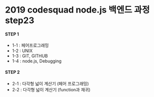 # 2019 codesquad node.js 백엔드 과정 step23

#### STEP 1
- 1-1 : 페어프로그래밍
- 1-2 : UNIX
- 1-3 : GIT, GITHUB
- 1-4 : node.js, Debugging

#### STEP 2
- 2-1 : 다각형 넓이 계산기 (페어 프로그래밍)
- 2-2 : 다각형 넓이 계산기 (function과 재귀)

